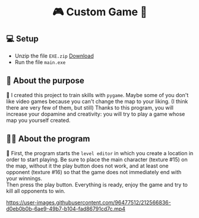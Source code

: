 <h1 align='center'>🎮 Custom Game 👾</h1>

<h2>  💻 Setup</h2>
<ul>
  <li>  Unzip the file <code>EXE.zip</code> <a href="https://downgit.github.io/#/home?url=https://github.com/Myron5/CustomGame/tree/main/EXE">Download</a></li>
  <li>  Run the file <code>main.exe</code></li>
</ul>

<h2>  📜 About the purpose</h2>
<p>  🔹 I created this project to train skills with <code>pygame</code>. Maybe some of you don't like video games because you can't change the map to your liking. (I think there are very few of them, but still) Thanks to this program, you will increase your dopamine and creativity: you will try to play a game whose map you yourself created.</p>

<h2>  👨‍💻 About the program</h2>
<p>  🔹 First, the program starts the <code>level editor</code> in which you create a location in order to start playing. Be sure to place the main character (texture #15) on the map, without it the play button does not work, and at least one opponent (texture #16) so that the game does not immediately end with your winnings.<br> Then press the play button. Everything is ready, enjoy the game and try to kill all opponents to win.</p>




https://user-images.githubusercontent.com/96477512/212566836-d0eb0b0b-6ae9-49b7-b104-fad86791cd7c.mp4

